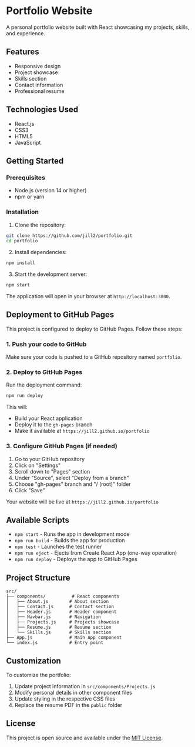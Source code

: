 # Portfolio Website

A personal portfolio website built with React showcasing my projects, skills, and experience.

## Features

- Responsive design
- Project showcase
- Skills section
- Contact information
- Professional resume

## Technologies Used

- React.js
- CSS3
- HTML5
- JavaScript

## Getting Started

### Prerequisites

- Node.js (version 14 or higher)
- npm or yarn

### Installation

1. Clone the repository:
```bash
git clone https://github.com/jill2/portfolio.git
cd portfolio
```

2. Install dependencies:
```bash
npm install
```

3. Start the development server:
```bash
npm start
```

The application will open in your browser at `http://localhost:3000`.

## Deployment to GitHub Pages

This project is configured to deploy to GitHub Pages. Follow these steps:

### 1. Push your code to GitHub

Make sure your code is pushed to a GitHub repository named `portfolio`.

### 2. Deploy to GitHub Pages

Run the deployment command:
```bash
npm run deploy
```

This will:
- Build your React application
- Deploy it to the `gh-pages` branch
- Make it available at `https://jill2.github.io/portfolio`

### 3. Configure GitHub Pages (if needed)

1. Go to your GitHub repository
2. Click on "Settings"
3. Scroll down to "Pages" section
4. Under "Source", select "Deploy from a branch"
5. Choose "gh-pages" branch and "/ (root)" folder
6. Click "Save"

Your website will be live at `https://jill2.github.io/portfolio`

## Available Scripts

- `npm start` - Runs the app in development mode
- `npm run build` - Builds the app for production
- `npm test` - Launches the test runner
- `npm run eject` - Ejects from Create React App (one-way operation)
- `npm run deploy` - Deploys the app to GitHub Pages

## Project Structure

```
src/
├── components/          # React components
│   ├── About.js        # About section
│   ├── Contact.js      # Contact section
│   ├── Header.js       # Header component
│   ├── Navbar.js       # Navigation
│   ├── Projects.js     # Projects showcase
│   ├── Resume.js       # Resume section
│   └── Skills.js       # Skills section
├── App.js              # Main App component
└── index.js            # Entry point
```

## Customization

To customize the portfolio:

1. Update project information in `src/components/Projects.js`
2. Modify personal details in other component files
3. Update styling in the respective CSS files
4. Replace the resume PDF in the `public` folder

## License

This project is open source and available under the [MIT License](LICENSE).

